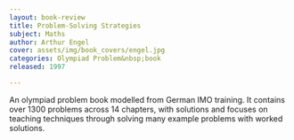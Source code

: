```yaml
---
layout: book-review
title: Problem-Solving Strategies
subject: Maths
author: Arthur Engel
cover: assets/img/book_covers/engel.jpg
categories: Olympiad Problem&nbsp;book
released: 1997

---
```


An olympiad problem book modelled from German IMO training. It contains over 1300 problems across 14 chapters, with solutions and focuses on teaching techniques through solving many example problems with worked solutions.
